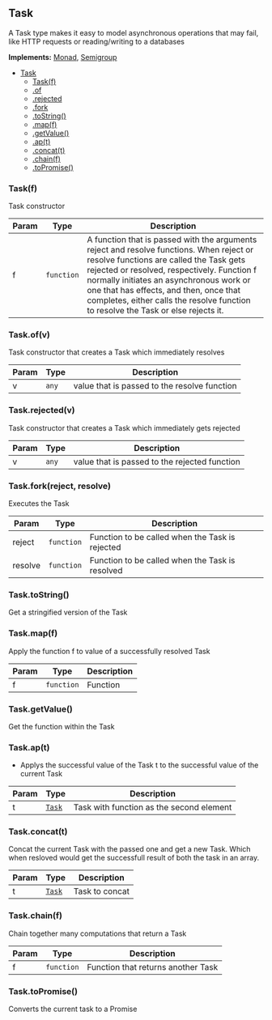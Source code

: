 <a name="Task"></a>

## Task
A Task type makes it easy to model asynchronous operations that may fail, like HTTP requests or reading/writing to a databases

**Implements:** [Monad](https://github.com/fantasyland/fantasy-land#monad), [Semigroup](https://github.com/fantasyland/fantasy-land#semigroup)

* [Task](#Task)
    * [Task(f)](#new_Task_new)
    * [.of](#Task.of)
    * [.rejected](#Task.rejected)
    * [.fork](#Task.fork)
    * [.toString()](#Task.toString)
    * [.map(f)](#Task.map)
    * [.getValue()](#Task.getValue)
    * [.ap(t)](#Task.ap)
    * [.concat(t)](#Task.concat)
    * [.chain(f)](#Task.chain)
    * [.toPromise()](#Task.toPromise)

<a name="new_Task_new"></a>

### Task(f)
Task constructor


| Param | Type | Description |
| --- | --- | --- |
| f | <code>function</code> | A function that is passed with the arguments reject and resolve functions. When reject or resolve functions are called the Task gets rejected or resolved, respectively. Function f normally initiates an asynchronous work or one that has effects, and then, once that completes, either calls the resolve function to resolve the Task or else rejects it. |

<a name="Task.of"></a>

### Task.of(v)
Task constructor that creates a Task which immediately resolves


| Param | Type | Description |
| --- | --- | --- |
| v | <code>any</code> | value that is passed to the resolve function |

<a name="Task.rejected"></a>

### Task.rejected(v)
Task constructor that creates a Task which immediately gets rejected


| Param | Type | Description |
| --- | --- | --- |
| v | <code>any</code> | value that is passed to the rejected function |

<a name="Task.fork"></a>

### Task.fork(reject, resolve)
Executes the Task


| Param | Type | Description |
| --- | --- | --- |
| reject | <code>function</code> | Function to be called when the Task is rejected |
| resolve | <code>function</code> | Function to be called when the Task is resolved |

<a name="Task.toString"></a>

### Task.toString()
Get a stringified version of the Task

<a name="Task.map"></a>

### Task.map(f)
Apply the function f to value of a successfully resolved Task

| Param | Type | Description |
| --- | --- | --- |
| f | <code>function</code> | Function |

<a name="Task.getValue"></a>

### Task.getValue()
Get the function within the Task

<a name="Task.ap"></a>

### Task.ap(t)
* Applys the successful value of the Task t to the successful value of the current Task

| Param | Type | Description |
| --- | --- | --- |
| t | [<code>Task</code>](#Task) | Task with function as the second element |

<a name="Task.concat"></a>

### Task.concat(t)
Concat the current Task with the passed one and get a new Task. Which when resloved would get the successfull result of both the task in an array.


| Param | Type | Description |
| --- | --- | --- |
| t | [<code>Task</code>](#Task) | Task to concat |

<a name="Task.chain"></a>

### Task.chain(f)
Chain together many computations that return a Task

| Param | Type | Description |
| --- | --- | --- |
| f | <code>function</code> | Function that returns another Task |

<a name="Task.toPromise"></a>

### Task.toPromise()
Converts the current task to a Promise
